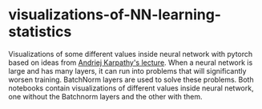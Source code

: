 # visualizations-of-NN-learning-statistics
Visualizations of some different values inside neural network with pytorch based on ideas from [Andriej Karpathy's lecture](https://www.youtube.com/watch?v=P6sfmUTpUmc&t=6240s). When a neural network is large and has many layers, it can run into problems that will significantly worsen training.
BatchNorm layers are used to solve these problems. Both notebooks contain visualizations of different values inside neural network, one without the Batchnorm layers and the other with them. 

